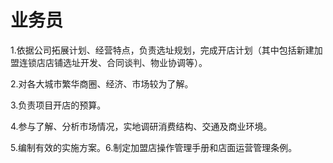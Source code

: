 # 业务员

1.依据公司拓展计划、经营特点，负责选址规划，完成开店计划（其中包括新建加盟连锁店店铺选址开发、合同谈判、物业协调等）。

2.对各大城市繁华商圈、经济、市场较为了解。

3.负责项目开店的预算。

4.参与了解、分析市场情况，实地调研消费结构、交通及商业环境。

5.编制有效的实施方案。6.制定加盟店操作管理手册和店面运营管理条例。

